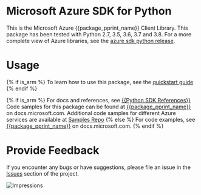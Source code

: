 # Microsoft Azure SDK for Python

This is the Microsoft Azure {{package_pprint_name}} Client Library.
This package has been tested with Python 2.7, 3.5, 3.6, 3.7 and 3.8.
For a more complete view of Azure libraries, see the [azure sdk python release](https://aka.ms/azsdk/python/all).


# Usage

{% if is_arm %}
To learn how to use this package, see the [quickstart guide](http://aka.ms/azsdk/python/mgmt)
{% endif %}

{% if is_arm %} 
For docs and references, see [{{Python SDK References}}](https://docs.microsoft.com/python/api/overview/azure/{{package_doc_id}})
Code samples for this package can be found at [{{package_pprint_name}}](https://docs.microsoft.com/samples/azure-samples/azure-samples-python-management/{{package_doc_id}}) on docs.microsoft.com.
Additional code samples for different Azure services are available at [Samples Repo](https://aka.ms/azsdk/python/mgmt/samples)
{% else %}
For code examples, see [{{package_pprint_name}}](https://docs.microsoft.com/python/api/overview/azure/{{package_doc_id}}) on docs.microsoft.com.
{% endif %}

# Provide Feedback

If you encounter any bugs or have suggestions, please file an issue in the
[Issues](https://github.com/Azure/azure-sdk-for-python/issues)
section of the project.


![Impressions](https://azure-sdk-impressions.azurewebsites.net/api/impressions/azure-sdk-for-python%2F{{package_name}}%2FREADME.png)

